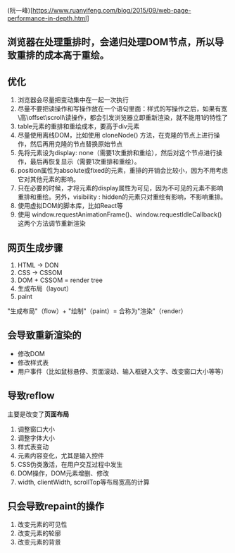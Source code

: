 (阮一峰)[https://www.ruanyifeng.com/blog/2015/09/web-page-performance-in-depth.html]
## 浏览器在处理重排时，会递归处理DOM节点，所以导致重排的成本高于重绘。

## 优化
1. 浏览器会尽量把变动集中在一起一次执行
2. 尽量不要把读操作和写操作放在一个语句里面：样式的写操作之后，如果有宽\高\offset\scroll\读操作，都会引发浏览器立即重新渲染，就不能用1的特性了
3. table元素的重排和重绘成本，要高于div元素
4. 尽量使用离线DOM，比如使用 cloneNode() 方法，在克隆的节点上进行操作，然后再用克隆的节点替换原始节点
5. 先将元素设为display: none（需要1次重排和重绘），然后对这个节点进行操作，最后再恢复显示（需要1次重排和重绘）。
6. position属性为absolute或fixed的元素，重排的开销会比较小，因为不用考虑它对其他元素的影响。
7. 只在必要的时候，才将元素的display属性为可见，因为不可见的元素不影响重排和重绘。另外，visibility : hidden的元素只对重绘有影响，不影响重排。
8. 使用虚拟DOM的脚本库，比如React等
9. 使用 window.requestAnimationFrame()、window.requestIdleCallback() 这两个方法调节重新渲染

## 网页生成步骤
1. HTML -> DON
2. CSS -> CSSOM
3. DOM + CSSOM = render tree
4. 生成布局（layout）
5. paint

"生成布局"（flow）+ "绘制"（paint）= 合称为"渲染"（render）

## 会导致重新渲染的
* 修改DOM
* 修改样式表
* 用户事件（比如鼠标悬停、页面滚动、输入框键入文字、改变窗口大小等等）

## 导致reflow
主要是改变了**页面布局**
1. 调整窗口大小
2. 调整字体大小
3. 样式表变动
4. 元素内容变化，尤其是输入控件
5. CSS伪类激活，在用户交互过程中发生
6. DOM操作，DOM元素增删、修改
7. width, clientWidth, scrollTop等布局宽高的计算

## 只会导致repaint的操作
1. 改变元素的可见性
2. 改变元素的轮廓
3. 改变元素的背景
